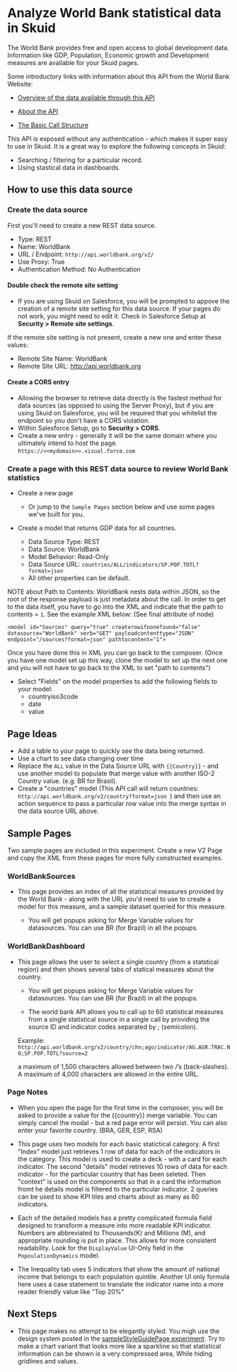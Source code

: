 # Analyze World Bank statistical data in Skuid
The World Bank provides free and open access to global development data.  Information like GDP, Population, Economic growth and Development measures are available for your Skuid pages. 

Some introductory links with information about this API from the World Bank Website: 
-  [Overview of the data available through this API](https://datahelpdesk.worldbank.org/knowledgebase/articles/889386-developer-information-overview) 

- [About the API](https://datahelpdesk.worldbank.org/knowledgebase/articles/889392)

- [The Basic Call Structure](https://datahelpdesk.worldbank.org/knowledgebase/articles/898581)


This API is exposed without any authentication - which makes it super easy to use in Skuid. It is a great way to explore the following concepts in Skuid:
- Searching / filtering for a particular record.
- Using stastical data in dashboards. 

## How to use this data source

### Create the data source

First you'll need to create a new REST data source. 
* Type: REST
* Name: WorldBank
* URL / Endpoint: ``http://api.worldbank.org/v2/``
* Use Proxy: True
* Authentication Method: No Authentication


#### Double check the remote site setting

* If you are using Skuid on Salesforce, you will be prompted to appove the creation of a remote site setting for this data source. If your pages do not work, you might need to edit it.  Check in Salesforce Setup at **Security > Remote site settings**.

If the remote site setting is not present, create a new one and enter these values:
- Remote Site Name: WorldBank
- Remote Site URL: http://api.worldbank.org

#### Create a CORS entry

* Allowing the browser to retrieve data directly is the fastest method for data sources (as opposed to using the Server Proxy), but if you are using Skuid on Salesforce, you will be required that you whitelist the endpoint so you don't have a CORS violation.
* Within Salesforce Setup, go to **Security > CORS**.
* Create a new entry - generally it will be the same domain where you ultimately intend to host the page. ``https://<<mydomain>>.visual.force.com``

### Create a page with this REST data source to review World Bank statistics

- Create a new page
    - Or jump to the `Sample Pages` section below and use some pages we've built for you. 

- Create a model that returns GDP data for all countries.  
    - Data Source Type: REST
    - Data Source: WorldBank
    - Model Behavior: Read-Only
    - Data Source URL: ``countries/ALL/indicators/SP.POP.TOTL?format=json``
    - All other properties can be default. 

NOTE about Path to Contents:  WorldBank nests data within JSON, so the root of the response payload is just metadata about the call.  In order to get to the data itself, you have to go into the XML and indicate that the path to contents = ``1``.   See the example XML below:  (See final attribute of node) 

``<model id="Sources" query="true" createrowifnonefound="false" datasource="WorldBank" verb="GET" payloadcontenttype="JSON" endpoint="/sources?format=json" pathtocontent="1">``

Once you have done this in XML you can go back to the composer. (Once you have one model set up this way,  clone the model to set up the next one and you will not have to go back to the XML to set "path to contents")

- Select "Fields" on the model properties to add the following fields to your model: 
    - countryiso3code
    - date
    - value


## Page Ideas

- Add a table to your page to quickly see the data being returned. 
- Use a chart to see data changing over time
- Replace the ``ALL`` value in the Data Source URL with ``{{Country}}`` - and use another model to populate that merge value with another ISO-2 Country value.  (e.g. BR for Brasil). 
- Create a "countries" model  (This API call will return countries:  ``http://api.worldbank.org/v2/country?format=json ``) and then use an action sequence to pass a particular row value into the merge syntax in the data source URL above. 


## Sample Pages

Two sample pages are included in this experiment.  Create a new V2 Page and copy the XML from these pages for more fully constructed examples. 

### WorldBankSources

- This page provides an index of all the statistical measures provided by the World Bank - along with the URL you'd need to use to create a model for this measure, and a sample dataset queried for this measure.

  - You will get popups asking for Merge Variable values for datasources.  You can use BR  (for Brazil) in all the popups.  

### WorldBankDashboard

- This page allows the user to select a single country (from a statstical region) and then shows several tabs of statical measures about the country. 

    - You will get popups asking for Merge Variable values for datasources.  You can use BR  (for Brazil) in all the popups. 

    - The world bank API allows you to call up to 60 statistical measures from a single statistical source in a single call  by providing the source ID and indicator codes separated by ; (semicolon).
    
    Example: ``http://api.worldbank.org/v2/country/chn;ago/indicator/AG.AGR.TRAC.NO;SP.POP.TOTL?source=2``
    
    a maximum of 1,500 characters allowed between two /’s (back-slashes). A maximum of 4,000 characters are allowed in the entire URL.


### Page Notes
- When you open the page for the first time in the composer, you will be asked to provide a value for the {{country}} merge variable. You can simply cancel the modal - but a red page error will persist. You can also enter your favorite country.  (BRA, GER,  ESP, RSA) 

- This page uses two models for each basic statictical category.  A first "Index" model just retrieves 1 row of data for each of the indicators in the category.  This model is used to create a deck - with a card for each indicator.  The second "details" model retrieves 10 rows of data for each indicator - for the particular country that has been seleted.  Then "context" is used on the components so that in a card the information fromt he details model is filtered to the particular indicator.  2 queries can be used to show KPI tiles and charts about as many as 60 indicators. 

- Each of the detailed models has a pretty complicated formula field designed to transform a measure into more readable KPI indicator.  Numbers are abbreviated to Thousands(K) and Millions (M),  and appropriate rounding is put in place.  This allows for more consistent readability.  Look for the ``DisplayValue`` UI-Only field in the ``PopoulationDynamics`` model. 

- The Inequality tab uses 5 indicators that show the amount of national income that belongs to each population quintile. Another UI only formula here uses a case statement to translate the indicator name into a more reader friendly value like "Top 20%"

## Next Steps

- This page makes no attempt to be elegantly styled.  You migh use the design system posted in the [sampleStyleGuidePage experiment](https://github.com/skuid/skuid-labs/tree/master/experiments/pages/sampleStyleGuidePage_).   Try to make a chart variant that looks more like a sparkline so that statistical information can be shown is a very compressed area,  While hiding gridlines and values.  



